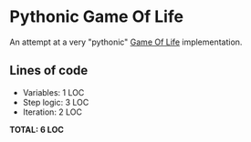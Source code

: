 # Pythonic Game Of Life

An attempt at a very "pythonic" [Game Of Life](https://en.wikipedia.org/wiki/Conway's_Game_of_Life) implementation.

## Lines of code

- Variables: 1 LOC
- Step logic: 3 LOC
- Iteration: 2 LOC

**TOTAL: 6 LOC**
